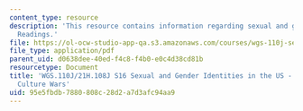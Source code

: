 ```yaml
---
content_type: resource
description: 'This resource contains information regarding sexual and gender identities:
  Readings.'
file: https://ol-ocw-studio-app-qa.s3.amazonaws.com/courses/wgs-110j-sexual-and-gender-identities-spring-2016/95e5fbdb7880808c28d2a7d3afc94aa9_MITWGS_110JS16_CultureWars.pdf
file_type: application/pdf
parent_uid: d0638dee-40ed-f4c8-f4b0-e0c4d38cd81b
resourcetype: Document
title: 'WGS.110J/21H.108J S16 Sexual and Gender Identities in the US - Reading Guides:
  Culture Wars'
uid: 95e5fbdb-7880-808c-28d2-a7d3afc94aa9
---
```

